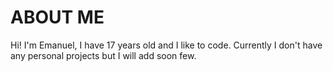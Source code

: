 # ABOUT ME
Hi! I'm Emanuel, I have 17 years old and I like to code. Currently I don't have any personal projects but I will add soon few.
